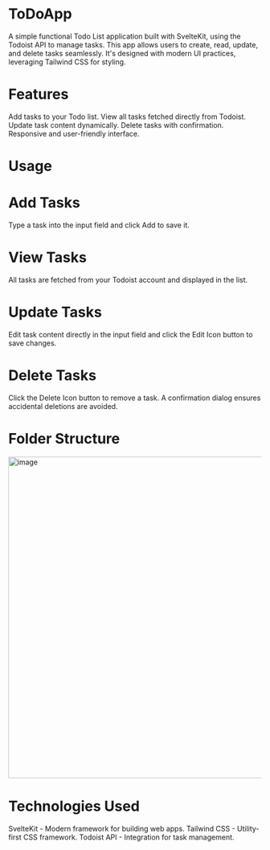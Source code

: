 # ToDoApp
A simple functional Todo List application built with SvelteKit, using the Todoist API to manage tasks. This app allows users to create, read, update, and delete tasks seamlessly. It's designed with modern UI practices, leveraging Tailwind CSS for styling.

# Features
Add tasks to your Todo list.
View all tasks fetched directly from Todoist.
Update task content dynamically.
Delete tasks with confirmation.
Responsive and user-friendly interface.

# Usage
# Add Tasks
Type a task into the input field and click Add to save it.
# View Tasks
All tasks are fetched from your Todoist account and displayed in the list.
# Update Tasks
Edit task content directly in the input field and click the Edit Icon button to save changes.
# Delete Tasks
Click the Delete Icon button to remove a task. A confirmation dialog ensures accidental deletions are avoided.

# Folder Structure 
<img width="640" alt="image" src="https://github.com/user-attachments/assets/649f7310-a11a-4d42-a53f-741eb22de9af">



# Technologies Used
SvelteKit - Modern framework for building web apps.
Tailwind CSS - Utility-first CSS framework.
Todoist API - Integration for task management.
